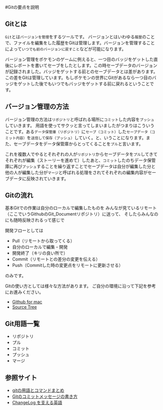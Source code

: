 #Gitの要点を説明

## Gitとは
`Git`とは`バージョンを管理`をするツールです。
バージョンとはいわゆる`履歴`のことで、ファイルを編集をした履歴をGitは管理します。バージョンを管理することによって`いつでも前のバージョンに戻すこと`などが可能になります。

バージョン管理をポケモンのゲームに例えると、一つ目のバッジをゲットした直後にレポートを書いてセーブをしたとします。この時セーブデータのバージョンが記録されました。バッジをゲットする前とのセーブデータとは差があります。この差をGitは管理しています。もしポケモンの世界にGitがあるなら一つ目のバッジをゲットした後でもいつでもバッジをゲットする前に戻れるということです。

## バージョン管理の方法
バージョン管理の方法は`リポジトリ`と呼ばれる場所に`コミット`した内容を`プッシュ`していきます。
用語を使ってサクッと言ってしまいましたがつまりはこういうことです。ある`データ保管庫（リポジトリ）`に`セーブ（コミット）`した`セーブデータ（コミット内容）`を`送信して保存（プッシュ）`していく。と、いうことになります。また、セーブデータをデータ保管庫からとってくることを`プル`と言います。

これを複数人でやるとそれぞれの人が`リポジトリ`からセーブデータを`プル`してきてそれぞれが編集（ストーリーを進めて）したあと、`コミット`したのちデータ保管庫に再び`プッシュ`することを繰り返すことでセーブデータは自分が編集した分と他の人が編集した分が`マージ`と呼ばれる処理をされてそれぞれの編集内容がセーブデータに反映されていきます。

## Gitの流れ
基本Gitでの作業は自分のローカルで編集したものを
みんなが見ているリモート（ここでいうGithubのGit_Documentリポジトリ）に送って、
そしたらみんなのにも随時反映されるって感じで

開発フローとしては

* Pull（リモートから取ってくる）
* 自分のローカルで編集・開発
* 開発終了（キリの良い所で）
* Commit（リモートとの差分の変更を伝える）
* Push（Commitした時の変更点をリモートに更新させる）

のみです。

Gitの使い方としては様々な方法があります。
ご自分の環境に沿って下記を参考にお進みください。

* [Github for mac](https://github.com/techlogics/Git_Document/blob/master/github.md)
* [Source Tree](https://github.com/techlogics/Git_Document/blob/master/sourceTree.md)



## Git用語一覧

* リポジトリ
* プル
* コミット
* プッシュ
* マージ

## 参照サイト
* [gitの用語とコマンドまとめ](http://qiita.com/yusukaaay/items/56de8e5f3f0d888906d1)
* [Gitのコミットメッセージの書き方](http://qiita.com/itosho/items/9565c6ad2ffc24c09364)
* [ChangeLog を支える英語](https://gist.github.com/hayajo/3938098)

